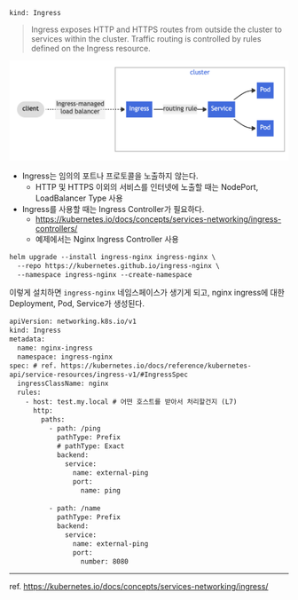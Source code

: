 ```
kind: Ingress
```

> Ingress exposes HTTP and HTTPS routes from outside the cluster to services within the cluster. Traffic routing is controlled by rules defined on the Ingress resource.


![](ingress.png)

- Ingress는 임의의 포트나 프로토콜을 노출하지 않는다.
  - HTTP 및 HTTPS 이외의 서비스를 인터넷에 노출할 때는 NodePort, LoadBalancer Type 사용
- Ingress를 사용할 때는 Ingress Controller가 필요하다.
  - https://kubernetes.io/docs/concepts/services-networking/ingress-controllers/
  - 예제에서는 Nginx Ingress Controller 사용

```
helm upgrade --install ingress-nginx ingress-nginx \
  --repo https://kubernetes.github.io/ingress-nginx \
  --namespace ingress-nginx --create-namespace
```

이렇게 설치하면 `ingress-nginx` 네임스페이스가 생기게 되고, nginx ingress에 대한 Deployment, Pod, Service가 생성된다.

```
apiVersion: networking.k8s.io/v1
kind: Ingress
metadata:
  name: nginx-ingress
  namespace: ingress-nginx
spec: # ref. https://kubernetes.io/docs/reference/kubernetes-api/service-resources/ingress-v1/#IngressSpec
  ingressClassName: nginx
  rules:
    - host: test.my.local # 어떤 호스트를 받아서 처리할건지 (L7)
      http:
        paths:
          - path: /ping
            pathType: Prefix
            # pathType: Exact
            backend:
              service:
                name: external-ping
                port:
                  name: ping

          - path: /name
            pathType: Prefix
            backend:
              service:
                name: external-ping
                port:
                  number: 8080
```


---

ref. https://kubernetes.io/docs/concepts/services-networking/ingress/

